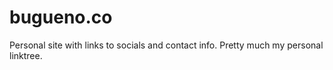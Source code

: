 # bugueno.co
Personal site with links to socials and contact info.
Pretty much my personal linktree.